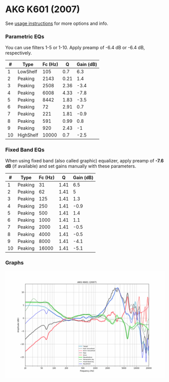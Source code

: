 # AKG K601 (2007)
See [usage instructions](https://github.com/jaakkopasanen/AutoEq#usage) for more options and info.

### Parametric EQs
You can use filters 1-5 or 1-10. Apply preamp of -6.4 dB or -6.4 dB, respectively.

|   # | Type      |   Fc (Hz) |    Q |   Gain (dB) |
|-----|-----------|-----------|------|-------------|
|   1 | LowShelf  |       105 | 0.7  |         6.3 |
|   2 | Peaking   |      2143 | 0.21 |         1.4 |
|   3 | Peaking   |      2508 | 2.36 |        -3.4 |
|   4 | Peaking   |      6008 | 4.33 |        -7.8 |
|   5 | Peaking   |      8442 | 1.83 |        -3.5 |
|   6 | Peaking   |        72 | 2.91 |         0.7 |
|   7 | Peaking   |       221 | 1.81 |        -0.9 |
|   8 | Peaking   |       591 | 0.99 |         0.8 |
|   9 | Peaking   |       920 | 2.43 |        -1   |
|  10 | HighShelf |     10000 | 0.7  |        -2.5 |

### Fixed Band EQs
When using fixed band (also called graphic) equalizer, apply preamp of **-7.6 dB** (if available) and set gains manually with these parameters.

|   # | Type    |   Fc (Hz) |    Q |   Gain (dB) |
|-----|---------|-----------|------|-------------|
|   1 | Peaking |        31 | 1.41 |         6.5 |
|   2 | Peaking |        62 | 1.41 |         5   |
|   3 | Peaking |       125 | 1.41 |         1.3 |
|   4 | Peaking |       250 | 1.41 |        -0.9 |
|   5 | Peaking |       500 | 1.41 |         1.4 |
|   6 | Peaking |      1000 | 1.41 |         1.1 |
|   7 | Peaking |      2000 | 1.41 |        -0.5 |
|   8 | Peaking |      4000 | 1.41 |        -0.5 |
|   9 | Peaking |      8000 | 1.41 |        -4.1 |
|  10 | Peaking |     16000 | 1.41 |        -5.1 |

### Graphs
![](./AKG%20K601%20(2007).png)
